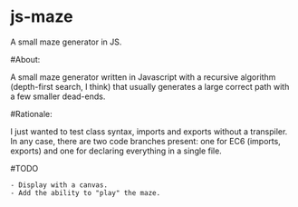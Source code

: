 js-maze
=======

A small maze generator in JS. 

#About:

A small maze generator written in Javascript with a recursive algorithm (depth-first search, I think) that usually generates a large correct path with a few smaller dead-ends.

#Rationale:

I just wanted to test class syntax, imports and exports without a transpiler. In any case, there are two code branches present: one for EC6 (imports, exports) and one for declaring everything in a single file.

#TODO

	- Display with a canvas.
	- Add the ability to "play" the maze.
